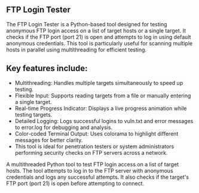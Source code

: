 ## **FTP Login Tester**
The FTP Login Tester is a Python-based tool designed for testing anonymous FTP login access on a list of target hosts or a single target. It checks if the FTP port (port 21) is open and attempts to log in using default anonymous credentials. This tool is particularly useful for scanning multiple hosts in parallel using multithreading for efficient testing.

## **Key features include:**

- Multithreading: Handles multiple targets simultaneously to speed up testing.
- Flexible Input: Supports reading targets from a file or manually entering a single target.
- Real-time Progress Indicator: Displays a live progress animation while testing targets.
- Detailed Logging: Logs successful logins to vuln.txt and error messages to error.log for debugging and analysis.
- Color-coded Terminal Output: Uses colorama to highlight different messages for better clarity.
- This tool is ideal for penetration testers or system administrators performing security checks on FTP servers across a network.

A multithreaded Python tool to test FTP login access on a list of target hosts. The tool attempts to log in to the FTP server with anonymous credentials and logs any successful attempts. It also checks if the target's FTP port (port 21) is open before attempting to connect.
